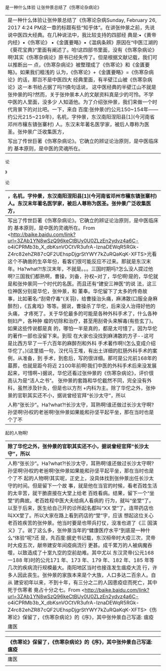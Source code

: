 是一种什么体验 让张仲景总结了《伤寒论杂病论》

|  |
| :--- |
| 是一种什么体验让张仲景总结了《伤寒论杂病Sunday, February 26, 2017 4:24 PM这一章的标题有些“知乎体”。在讲张仲景之前，先说说中医四大经典。在几种说法中，我比较支持的四部经 典是:•《黄帝内经》•《伤寒论》 •《金匱要略》•《温病条辨》原因在“中医江湖的《葵花宝典》”里面有阐述了。哈!这四部书里面，没有《伤寒杂病论》啊!其实《伤寒杂病论》原书已经失传了。但是根据文献记载，我们可以推断出一 点，《伤寒杂病论》被整理成了《伤寒论》和《金匱要略》。如果我们粗浅的 认为，《伤寒论》+《金匱要略》=《伤寒杂病论》的话，那岂不是中医四大 经典里面，有半壁江山被《伤寒杂病论》这一本书给占据了吗?!换句话说， 这中医经典的半壁江山不就是张仲景的吗?然而，关于张仲景本人的文献资料真是少的可怜。不学中医的人里面，没多少 人知道他。为了介绍张仲景，我们来做一个时代背景下的对比吧。一下，来自 百度:张仲景\(约公元150~154年——约公元215~219年\)，名机，字仲景，东汉南阳涅阳县\[1\]\(今河南省邓州市穰东镇张寨村\) 人。东汉末年著名医学家，被后人尊称为医圣。张仲景广泛收集医方， |
| 写出了传世巨著《伤寒杂病论》。它确立的辨证论治原则，是中医临床的 基本原则，是中医的灵魂所在。 |

论

》

论

| ，名机，字仲景，东汉南阳涅阳县\[1\]\(今河南省邓州市穰东镇张寨村\) 人。东汉末年著名医学家，被后人尊称为医圣。张仲景广泛收集医方， |
| :--- |
| 写出了传世巨著《伤寒杂病论》。它确立的辨证论治原则，是中医临床的 基本原则，是中医的灵魂所在。From &lt;http://baike.baidu.com/link?url=3ZAb1YN8wSzQ96keCtBUy0U0ZLzEn2ydvz4a6C- o4iCPRMb3b\_X\_dbKsnVOCtVR3ufrA-lznaDEWqR5RGk- Z4rc82ehZR87cQF2UEhspDjgrStYWY7kZuRQaKqK-XFTS&gt;光看这个不确凿的生卒年份，看客们很可能反应不过来。那就是东汉末 年。Ha?what?!东汉末年，不就是。。。三国时期吗?怎么没人提过他 啊?三国我们都熟啊，曹操，刘备，孙权~对了，华佗啊!是的，华佗就是和张仲景同一个时代的名医。而且还有“建安三神医”的说 法，这三位神医分别是华佗，张仲景，和 董奉。华佗留下了太多的传奇故 事，比如著名:“刮骨疗毒”\(关羽\)，给曹操治头痛，麻沸散\(口服全身麻 醉剂\)，《五禽戏》等等。据说，曹操杀了华佗，后来没人治得好他的头痛， 才疼死了。关于华佗最多的可能是各种外科手术了，什么各种刨妇产，各种肿 瘤的切除和治疗，甚至用刮骨头来解毒\(有些玄了\)。如果这些传说都是真 的，哪怕一半是真的，都是太可惜了。因为华佗的著作一部也没留下来。到现 在大家也没找到麻沸散的方子--这可是比西方早了一千六百年的麻醉剂和外科 手术著作啊!\(怎么变成介绍华佗了。\)\(这里插一句，汉代马王堆，有出土详细的肛肠外科手术的案例，从准备，到 手术，到愈后，写的很详细。那可是公元前168年的墓葬，也就是距今将近 2100年前啊!我们中医的外科手术后来没发展起来，可惜啊~\)据说，华佗还看过张仲景的《伤寒杂病论》，评价很高认为是“活人之书”。 张仲景的套路和华佗截然不同，完全没有外科，虽然涉及针灸，但是也以方剂 +内科为主。除了华佗之外，张仲景的官职其实还不小，据说曾经官拜“长沙太守”，所以 |
| 人称“张长沙”。Ha?what?!长沙太守，耳熟啊!谁还做过长沙太守啊? 孙坚啊!孙权的老爸啊!张仲景如果能和孙坚平起平坐，那在当时也是个了不 |

起的人物啊!

| 除了华佗之外，张仲景的官职其实还不小，据说曾经官拜“长沙太守”，所以 |
| :--- |
| 人称“张长沙”。Ha?what?!长沙太守，耳熟啊!谁还做过长沙太守啊? 孙坚啊!孙权的老爸啊!张仲景如果能和孙坚平起平坐，那在当时也是个了不 起的人物啊!其实呢，正史上，没具体找到张仲景出任长沙太守的时间。但是留下一个故 事，就是他在当官的时候，看老百姓生活的太辛苦，就干脆直接在大堂上给老 百姓看病。结果，留下一个“坐堂”的典故。老百姓程中医大夫给病人看病的 行为，就叫“坐堂”了。以至于后来，医生给自己开的诊所起名都叫“XX 堂”了。连带药店也叫XX堂了。所以大家在路上看到药店的“堂”字，应该 想起这位关心老百姓疾苦的张仲景。他当时要是也带兵打仗，没准也进了《三 国演义》了。说了这么多，张仲景当年的“健康医疗水平”到底是一种什么“体验”呢?还 是，先百度:据史书记载，东汉桓帝时大疫三次，灵帝时大疫五次，献帝建安年间疫病流行 更甚。成千累万的人被病魔吞噬，以致造成了十室九空的空前劫难。其中尤以 东汉灵帝\(公元168 一188 年\)时的公元171 年、173 年、179 年、182 年、185 年等几次的疾病流行规模最大。南阳地区当时也接连发生瘟疫大流 行，许多人因此丧生。张仲景的家族本来是个大族，人口多达二百余人。自从 建安初年以来，不到十年，有三分之二的人因患疫症而死亡，其中死于伤寒者 竟占十分之七。From &lt;http://baike.baidu.com/link?url=3ZAb1YN8wSzQ96keCtBUy0U0ZLzEn2ydvz4a6C- o4iCPRMb3b\_X\_dbKsnVOCtVR3ufrA-lznaDEWqR5RGk- Z4rc82ehZR87cQF2UEhspDjgrStYWY7kZuRQaKqK-XFTS&gt;《伤寒论》保留了，《伤寒杂病论》的《序》，其中张仲景自己写道: 瘟疫 |
| 庸医 |

| 《伤寒论》保留了，《伤寒杂病论》的《序》，其中张仲景自己写道: 瘟疫 |
| :--- |
| 庸医 |
|  |



